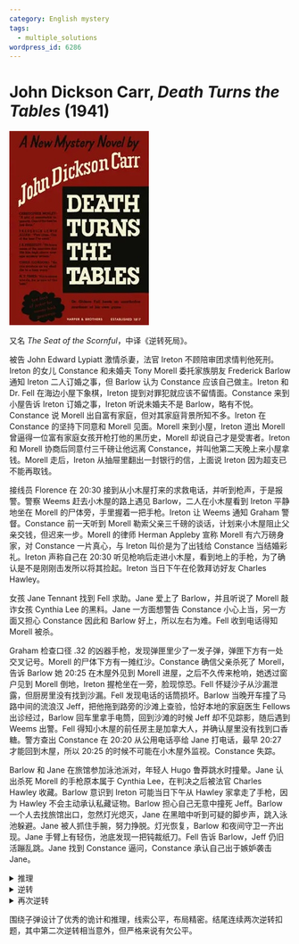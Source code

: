 ```yaml
---
category: English mystery
tags:
  - multiple_solutions
wordpress_id: 6286
---
```


# John Dickson Carr, <i>Death Turns the Tables</i> (1941)

<img src=images/1941_cover.jpg width=250/>

又名 <i>The Seat of the Scornful</i>，中译《逆转死局》。

被告 John Edward Lypiatt 激情杀妻，法官 Ireton 不顾陪审团求情判他死刑。Ireton 的女儿 Constance 和未婚夫 Tony Morell 委托家族朋友 Frederick Barlow 通知 Ireton 二人订婚之事，但 Barlow 认为 Constance 应该自己做主。Ireton 和 Dr. Fell 在海边小屋下象棋，Ireton 提到对罪犯就应该不留情面。Constance 来到小屋告诉 Ireton 订婚之事，Ireton 听说未婚夫不是 Barlow，略有不悦。Constance 说 Morell 出自富有家庭，但对其家庭背景所知不多。Ireton 在 Constance 的坚持下同意和 Morell 见面。Morell 来到小屋，Ireton 道出 Morell 曾逼得一位富有家庭女孩开枪打他的黑历史，Morell 却说自己才是受害者。Ireton 和 Morell 协商后同意付三千磅让他远离 Constance，并叫他第二天晚上来小屋拿钱。Morell 走后，Ireton 从抽屉里翻出一封银行的信，上面说 Ireton 因为超支已不能再取钱。

接线员 Florence 在 20:30 接到从小木屋打来的求救电话，并听到枪声，于是报警。警察 Weems 赶去小木屋的路上遇见 Barlow，二人在小木屋看到 Ireton 平静地坐在 Morell 的尸体旁，手里握着一把手枪。Ireton 让 Weems 通知 Graham 警督。Constance 前一天听到 Morell 勒索父亲三千磅的谈话，计划来小木屋阻止父亲交钱，但迟来一步。Morell 的律师 Herman Appleby 宣称 Morell 有六万磅身家，对 Constance 一片真心，与 Ireton 叫价是为了出钱给 Constance 当结婚彩礼。Ireton 声称自己在 20:30 听见枪响后走进小木屋，看到地上的手枪，为了确认是不是刚刚击发所以将其捡起。Ireton 当日下午在伦敦拜访好友 Charles Hawley。

女孩 Jane Tennant 找到 Fell 求助。Jane 爱上了 Barlow，并且听说了 Morell 敲诈女孩 Cynthia Lee 的黑料。Jane 一方面想警告 Constance 小心上当，另一方面又担心 Constance 因此和 Barlow 好上，所以左右为难。Fell 收到电话得知 Morell 被杀。

Graham 检查口径 .32 的凶器手枪，发现弹匣里少了一发子弹，弹匣下方有一处交叉记号。Morell 的尸体下方有一摊红沙。Constance 确信父亲杀死了 Morell，告诉 Barlow 她 20:25 在木屋外见到 Morell 进屋，之后不久传来枪响，她透过窗户见到 Morell 倒地，Ireton 握枪坐在一旁，脸现惊恐。Fell 怀疑沙子从沙漏泄露，但厨房里没有找到沙漏。Fell 发现电话的话筒损坏。Barlow 当晚开车撞了马路中间的流浪汉 Jeff，把他拖到路旁的沙滩上查验，恰好本地的家庭医生 Fellows 出诊经过，Barlow 回车里拿手电筒，回到沙滩的时候 Jeff 却不见踪影，随后遇到 Weems 出警。Fell 得知小木屋的前任房主是加拿大人，并确认屋里没有找到口香糖。警方查出 Constance 在 20:20 从公用电话亭给 Jane 打电话，最早 20:27 才能回到木屋，所以 20:25 的时候不可能在小木屋外监视。Constance 失踪。

Barlow 和 Jane 在旅馆参加泳池派对，年轻人 Hugo 鲁莽跳水时撞晕。Jane 认出杀死 Morell 的手枪原本属于 Cynthia Lee，在判决之后被法官 Charles Hawley 收藏。Barlow 意识到 Ireton 可能当日下午从 Hawley 家拿走了手枪，因为 Hawley 不会主动承认私藏证物。Barlow 担心自己无意中撞死 Jeff。Barlow 一个人去找旅馆出口，忽然灯光熄灭，Jane 在黑暗中听到可疑的脚步声，跳入泳池躲避。Jane 被人抓住手腕，努力挣脱。灯光恢复，Barlow 和夜间守卫一齐出现。Jane 手臂上有轻伤，池底发现一把钝裁纸刀。Fell 告诉 Barlow，Jeff 仍旧活蹦乱跳。Jane 找到 Constance 逼问，Constance 承认自己出于嫉妒袭击 Jane。

<details><summary>推理</summary>
Morell 头部伤口内没有火药残余，说明开枪时枪口没有对着他的头，而是在一定距离之外射击。话筒里有火药残余，而且里面的振膜震破，说明 20:30 枪响时没有人把头挡在话筒前，手枪是在离话筒一寸以内的距离向别处开枪，所以 20:30 的枪响不是杀死 Morell 的枪响，真正的杀人发生在 20:15-20:20 之间。弹匣里只少了一发子弹，说明凶手在弹匣里另放了一颗子弹（伏线：Morell 喜欢随身带着一颗吉祥物子弹抛接）。凶手对着墙上鹿头标本的右鼻孔射击，鹿头里面塞满了许多红沙，起到减震作用，最后再用口香糖封住。（伏线：加拿大的动物标本制作师习惯填充细沙。）

Fellows 看到 Barlow 在沙地上俯身查看 Jeff 的状况，但躺在地上的其实是 Morell 的尸体，在沙地上找到手枪子弹和沾血的大脑组织。Barlow 在沙地上杀死 Morell，然后将尸体拖入小木屋，打电话误导死亡时间。尸体外套口袋里进了沙地的沙子。Constance 说看到 Morell 20:25 进屋是作伪证。Constance 承认看到 Barlow 杀人。
</details>

<details><summary>逆转</summary>
凶手是 Ireton 法官，他从 Hawley 家获得凶器手枪，20:18 在沙地上开枪打死 Morell，随后离开。Constance 目睹凶案，打电话误导死亡时间。
</details>

<details><summary>再次逆转</summary>
Morell 头部中枪后没有死，在 20:25 来到小木屋，打求救电话并开了第二枪。Morell 把口香糖塞入鹿头的鼻孔之后力竭身亡。Ireton 在小屋发现 Morell 的尸体，并且看到手枪弹匣只少了一颗子弹，心下惊讶。Jeff 听到枪声走出，正好倒在 Barlow 车前，Barlow 误以为自己撞倒了 Jeff，将 Jeff 拖到沙地上查看伤势，但 Jeff 苏醒后自行离去。Barlow 无意中用沙子盖住了第一发黄铜弹壳。
</details>

围绕子弹设计了优秀的诡计和推理，线索公平，布局精密。结尾连续两次逆转扣题，其中第二次逆转相当意外，但严格来说有欠公平。